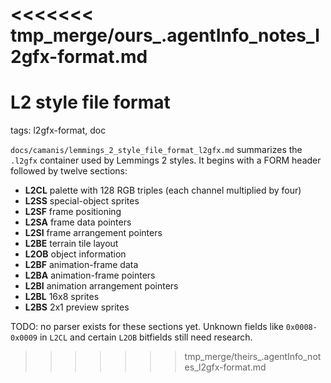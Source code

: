 <<<<<<< tmp_merge/ours_.agentInfo_notes_l2gfx-format.md
=======
# L2 style file format

tags: l2gfx-format, doc

`docs/camanis/lemmings_2_style_file_format_l2gfx.md` summarizes the `.l2gfx` container used by Lemmings 2 styles. It begins with a FORM header followed by twelve sections:
- **L2CL** palette with 128 RGB triples (each channel multiplied by four)
- **L2SS** special-object sprites
- **L2SF** frame positioning
- **L2SA** frame data pointers
- **L2SI** frame arrangement pointers
- **L2BE** terrain tile layout
- **L2OB** object information
- **L2BF** animation-frame data
- **L2BA** animation-frame pointers
- **L2BI** animation arrangement pointers
- **L2BL** 16x8 sprites
- **L2BS** 2x1 preview sprites

TODO: no parser exists for these sections yet. Unknown fields like `0x0008-0x0009` in `L2CL` and certain `L2OB` bitfields still need research.
>>>>>>> tmp_merge/theirs_.agentInfo_notes_l2gfx-format.md
